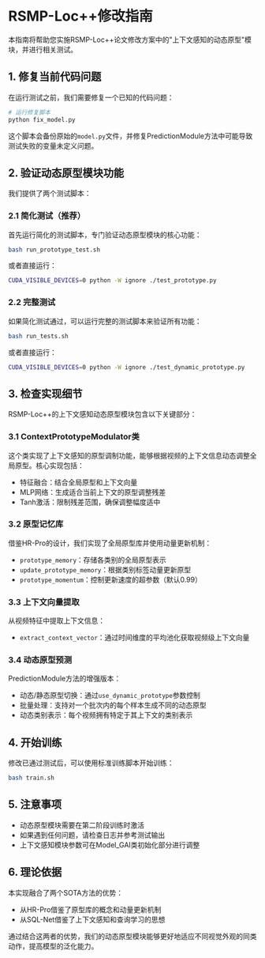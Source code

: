 # RSMP-Loc++修改指南

本指南将帮助您实施RSMP-Loc++论文修改方案中的"上下文感知的动态原型"模块，并进行相关测试。

## 1. 修复当前代码问题

在运行测试之前，我们需要修复一个已知的代码问题：

```bash
# 运行修复脚本
python fix_model.py
```

这个脚本会备份原始的`model.py`文件，并修复PredictionModule方法中可能导致测试失败的变量未定义问题。

## 2. 验证动态原型模块功能

我们提供了两个测试脚本：

### 2.1 简化测试（推荐）

首先运行简化的测试脚本，专门验证动态原型模块的核心功能：

```bash
bash run_prototype_test.sh
```

或者直接运行：

```bash
CUDA_VISIBLE_DEVICES=0 python -W ignore ./test_prototype.py
```

### 2.2 完整测试

如果简化测试通过，可以运行完整的测试脚本来验证所有功能：

```bash
bash run_tests.sh
```

或者直接运行：

```bash
CUDA_VISIBLE_DEVICES=0 python -W ignore ./test_dynamic_prototype.py
```

## 3. 检查实现细节

RSMP-Loc++的上下文感知动态原型模块包含以下关键部分：

### 3.1 ContextPrototypeModulator类

这个类实现了上下文感知的原型调制功能，能够根据视频的上下文信息动态调整全局原型。核心实现包括：

- 特征融合：结合全局原型和上下文向量
- MLP网络：生成适合当前上下文的原型调整残差
- Tanh激活：限制残差范围，确保调整幅度适中

### 3.2 原型记忆库

借鉴HR-Pro的设计，我们实现了全局原型库并使用动量更新机制：

- `prototype_memory`：存储各类别的全局原型表示
- `update_prototype_memory`：根据类别标签动量更新原型
- `prototype_momentum`：控制更新速度的超参数（默认0.99）

### 3.3 上下文向量提取

从视频特征中提取上下文信息：

- `extract_context_vector`：通过时间维度的平均池化获取视频级上下文向量

### 3.4 动态原型预测

PredictionModule方法的增强版本：

- 动态/静态原型切换：通过`use_dynamic_prototype`参数控制
- 批量处理：支持对一个批次内的每个样本生成不同的动态原型
- 动态类别表示：每个视频拥有特定于其上下文的类别表示

## 4. 开始训练

修改已通过测试后，可以使用标准训练脚本开始训练：

```bash
bash train.sh
```

## 5. 注意事项

- 动态原型模块需要在第二阶段训练时激活
- 如果遇到任何问题，请检查日志并参考测试输出
- 上下文感知模块参数可在Model_GAI类初始化部分进行调整

## 6. 理论依据

本实现融合了两个SOTA方法的优势：

- 从HR-Pro借鉴了原型库的概念和动量更新机制
- 从SQL-Net借鉴了上下文感知和查询学习的思想

通过结合这两者的优势，我们的动态原型模块能够更好地适应不同视觉外观的同类动作，提高模型的泛化能力。

